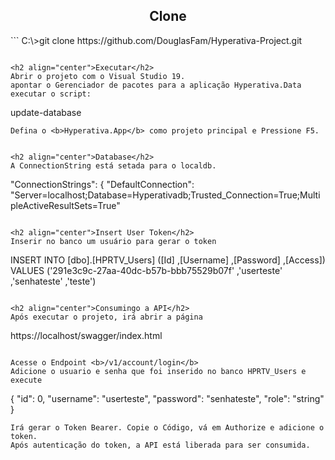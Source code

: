 <h2 align="center">Clone</h2>
```
C:\>git clone https://github.com/DouglasFam/Hyperativa-Project.git

```

<h2 align="center">Executar</h2>
Abrir o projeto com o Visual Studio 19.
apontar o Gerenciador de pacotes para a aplicação Hyperativa.Data
executar o script:
```
update-database
```
Defina o <b>Hyperativa.App</b> como projeto principal e Pressione F5.


<h2 align="center">Database</h2>
A ConnectionString está setada para o localdb.

```
"ConnectionStrings": {
    "DefaultConnection": "Server=localhost;Database=Hyperativadb;Trusted_Connection=True;MultipleActiveResultSets=True"
```

<h2 align="center">Insert User Token</h2>
Inserir no banco um usuário para gerar o token
```
INSERT INTO [dbo].[HPRTV_Users]
           ([Id]
           ,[Username]
           ,[Password]
           ,[Access])
     VALUES
           ('291e3c9c-27aa-40dc-b57b-bbb75529b07f'
           ,'userteste'
           ,'senhateste'
           ,'teste')
```           

<h2 align="center">Consumingo a API</h2>
Após executar o projeto, irá abrir a página 
``` 
https://localhost/swagger/index.html
``` 

Acesse o Endpoint <b>/v1/account/login</b>
Adicione o usuario e senha que foi inserido no banco HPRTV_Users e execute

```  
{
  "id": 0,
  "username": "userteste",
  "password": "senhateste",
  "role": "string"
}
``` 
Irá gerar o Token Bearer. Copie o Código, vá em Authorize e adicione o token.
Após autenticação do token, a API está liberada para ser consumida.



